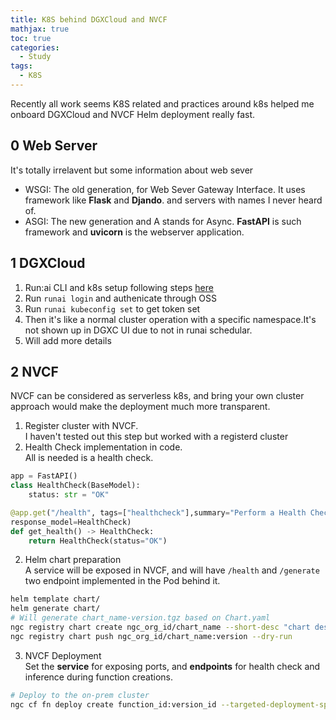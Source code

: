 ```yaml
---
title: K8S behind DGXCloud and NVCF
mathjax: true
toc: true
categories:
  - Study
tags:
  - K8S
---
```


Recently all work seems K8S related and practices around k8s helped me onboard DGXCloud and NVCF Helm deployment really fast. 
## 0 Web Server
It's totally irrelavent but some information about web sever
- WSGI: The old generation, for Web Sever Gateway Interface. It uses framework like **Flask** and **Djando**. and servers with names I never heard of.
- ASGI: The new generation and A stands for Async. **FastAPI** is such framework and **uvicorn** is the webserver application. 

## 1 DGXCloud
1. Run:ai CLI and k8s setup following steps [here](https://docs.nvidia.com/dgx-cloud/run-ai/latest/advanced.html#setting-up-your-kubernetes-configuration-file)
2. Run `runai login` and authenicate through OSS
3. Run `runai kubeconfig set` to get token set
4. Then it's like a normal cluster operation with a specific namespace.It's not shown up in DGXC UI due to not in runai schedular. 
5. Will add more details 

## 2 NVCF
NVCF can be considered as serverless k8s, and bring your own cluster approach would make the deployment much more transparent.
1. Register cluster with NVCF.  
I haven't tested out this step but worked with a registerd cluster
2. Health Check implementation in code.   
All is needed is a health check. 

```python
app = FastAPI()
class HealthCheck(BaseModel):
    status: str = "OK"

@app.get("/health", tags=["healthcheck"],summary="Perform a Health Check", response_description="Return HTTP Status Code 200 (OK)", status_code=status.HTTP_200_OK,
response_model=HealthCheck)
def get_health() -> HealthCheck:
    return HealthCheck(status="OK") 

```  

2. Helm chart preparation  
A service will be exposed in NVCF, and will have `/health` and `/generate` two endpoint implemented in the Pod behind it.  

```sh
helm template chart/
helm generate chart/
# Will generate chart_name-version.tgz based on Chart.yaml
ngc registry chart create ngc_org_id/chart_name --short-desc "chart des"
ngc registry chart push ngc_org_id/chart_name:version --dry-run
```  

3. NVCF Deployment  
Set the **service** for exposing ports, and **endpoints** for health check and inference during function creations.  

```sh
# Deploy to the on-prem cluster
ngc cf fn deploy create function_id:version_id --targeted-deployment-specification "A100:ON-PREM.GPU.A100_8x:1:1:1:machinename-a100x8"
```  
